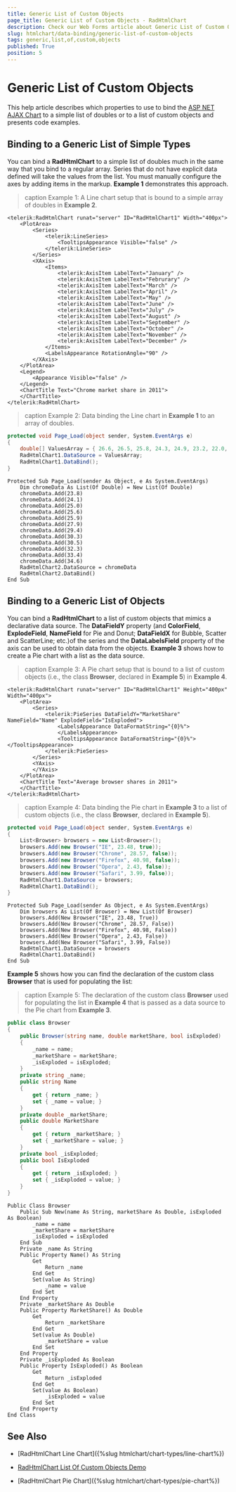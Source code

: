 ```yaml
---
title: Generic List of Custom Objects
page_title: Generic List of Custom Objects - RadHtmlChart
description: Check our Web Forms article about Generic List of Custom Objects.
slug: htmlchart/data-binding/generic-list-of-custom-objects
tags: generic,list,of,custom,objects
published: True
position: 5
---
```


# Generic List of Custom Objects

This help article describes which properties to use to bind the [ASP NET AJAX Chart](https://www.telerik.com/products/aspnet-ajax/html-chart.aspx) to a simple list of doubles or to a list of custom objects and presents code examples.

## Binding to a Generic List of Simple Types

You can bind a **RadHtmlChart** to a simple list of doubles much in the same way that you bind to a regular array. Series that do not have explicit data defined will take the values from the list. You must manually configure the axes by adding items in the markup. **Example 1** demonstrates this approach.

>caption Example 1: A Line chart setup that is bound to a simple array of doubles in **Example 2**.

````ASP.NET
<telerik:RadHtmlChart runat="server" ID="RadHtmlChart1" Width="400px">
	<PlotArea>
		<Series>
			<telerik:LineSeries>
				<TooltipsAppearance Visible="false" />
			</telerik:LineSeries>
		</Series>
		<XAxis>
			<Items>
				<telerik:AxisItem LabelText="January" />
				<telerik:AxisItem LabelText="Februrary" />
				<telerik:AxisItem LabelText="March" />
				<telerik:AxisItem LabelText="April" />
				<telerik:AxisItem LabelText="May" />
				<telerik:AxisItem LabelText="June" />
				<telerik:AxisItem LabelText="July" />
				<telerik:AxisItem LabelText="August" />
				<telerik:AxisItem LabelText="September" />
				<telerik:AxisItem LabelText="October" />
				<telerik:AxisItem LabelText="November" />
				<telerik:AxisItem LabelText="December" />
			</Items>
			<LabelsAppearance RotationAngle="90" />
		</XAxis>
	</PlotArea>
	<Legend>
		<Appearance Visible="false" />
	</Legend>
	<ChartTitle Text="Chrome market share in 2011">
	</ChartTitle>
</telerik:RadHtmlChart>
````

>caption Example 2: Data binding the Line chart in **Example 1** to an array of doubles.


````C#
protected void Page_Load(object sender, System.EventArgs e)
{
	double[] ValuesArray = { 26.6, 26.5, 25.8, 24.3, 24.9, 23.2, 22.0, 22.4, 22.9, 21.7, 21.2, 20.2 };
	RadHtmlChart1.DataSource = ValuesArray;
	RadHtmlChart1.DataBind();
}
````
````VB
Protected Sub Page_Load(sender As Object, e As System.EventArgs)
	Dim chromeData As List(Of Double) = New List(Of Double)
	chromeData.Add(23.8)
	chromeData.Add(24.1)
	chromeData.Add(25.0)
	chromeData.Add(25.6)
	chromeData.Add(25.9)
	chromeData.Add(27.9)
	chromeData.Add(29.4)
	chromeData.Add(30.3)
	chromeData.Add(30.5)
	chromeData.Add(32.3)
	chromeData.Add(33.4)
	chromeData.Add(34.6)
	RadHtmlChart2.DataSource = chromeData
	RadHtmlChart2.DataBind()
End Sub
````

## Binding to a Generic List of Objects

You can bind a **RadHtmlChart** to a list of custom objects that mimics a declarative data source. The **DataFieldY** property (and **ColorField**, **ExplodeField**, **NameField** for Pie and Donut; **DataFieldX** for Bubble, Scatter and ScatterLine; etc.)of the series and the **DataLabelsField** property of the axis can be used to obtain data from the objects. **Example 3** shows how to create a Pie chart with a list as the data source.

>caption Example 3: A Pie chart setup that is bound to a list of custom objects (i.e., the class **Browser**, declared in **Example 5**) in **Example 4**.

````ASP.NET
<telerik:RadHtmlChart runat="server" ID="RadHtmlChart1" Height="400px" Width="400px">
	<PlotArea>
		<Series>
			<telerik:PieSeries DataFieldY="MarketShare" NameField="Name" ExplodeField="IsExploded">
				<LabelsAppearance DataFormatString="{0}%">
				</LabelsAppearance>
				<TooltipsAppearance DataFormatString="{0}%"></TooltipsAppearance>
			</telerik:PieSeries>
		</Series>
		<YAxis>
		</YAxis>
	</PlotArea>
	<ChartTitle Text="Average browser shares in 2011">
	</ChartTitle>
</telerik:RadHtmlChart>
````



>caption Example 4: Data binding the Pie chart in **Example 3** to a list of custom objects (i.e., the class **Browser**, declared in **Example 5**).



````C#
protected void Page_Load(object sender, System.EventArgs e)
{
	List<Browser> browsers = new List<Browser>();
	browsers.Add(new Browser("IE", 23.48, true));
	browsers.Add(new Browser("Chrome", 28.57, false));
	browsers.Add(new Browser("Firefox", 40.98, false));
	browsers.Add(new Browser("Opera", 2.43, false));
	browsers.Add(new Browser("Safari", 3.99, false));
	RadHtmlChart1.DataSource = browsers;
	RadHtmlChart1.DataBind();
}
````
````VB
Protected Sub Page_Load(sender As Object, e As System.EventArgs)
	Dim browsers As List(Of Browser) = New List(Of Browser)
	browsers.Add(New Browser("IE", 23.48, True))
	browsers.Add(New Browser("Chrome", 28.57, False))
	browsers.Add(New Browser("Firefox", 40.98, False))
	browsers.Add(New Browser("Opera", 2.43, False))
	browsers.Add(New Browser("Safari", 3.99, False))
	RadHtmlChart1.DataSource = browsers
	RadHtmlChart1.DataBind()
End Sub
````

**Example 5** shows how you can find the declaration of the custom class **Browser** that is used for populating the list:

>caption Example 5: The declaration of the custom class **Browser** used for populating the list in **Example 4** that is passed as a data source to the Pie chart from **Example 3**.



````C#
public class Browser
{
	public Browser(string name, double marketShare, bool isExploded)
	{
		_name = name;
		_marketShare = marketShare;
		_isExploded = isExploded;
	}
	private string _name;
	public string Name
	{
		get { return _name; }
		set { _name = value; }
	}
	private double _marketShare;
	public double MarketShare
	{
		get { return _marketShare; }
		set { _marketShare = value; }
	}
	private bool _isExploded;
	public bool IsExploded
	{
		get { return _isExploded; }
		set { _isExploded = value; }
	}
}
````
````VB
Public Class Browser
	Public Sub New(name As String, marketShare As Double, isExploded As Boolean)
		_name = name
		_marketShare = marketShare
		_isExploded = isExploded
	End Sub
	Private _name As String
	Public Property Name() As String
		Get
			Return _name
		End Get
		Set(value As String)
			_name = value
		End Set
	End Property
	Private _marketShare As Double
	Public Property MarketShare() As Double
		Get
			Return _marketShare
		End Get
		Set(value As Double)
			_marketShare = value
		End Set
	End Property
	Private _isExploded As Boolean
	Public Property IsExploded() As Boolean
		Get
			Return _isExploded
		End Get
		Set(value As Boolean)
			_isExploded = value
		End Set
	End Property
End Class
````

## See Also

 * [RadHtmlChart Line Chart]({%slug htmlchart/chart-types/line-chart%})

 * [RadHtmlChart List Of Custom Objects Demo](https://demos.telerik.com/aspnet-ajax/htmlchart/examples/databinding/bindtolist/defaultcs.aspx)

 * [RadHtmlChart Pie Chart]({%slug htmlchart/chart-types/pie-chart%})
